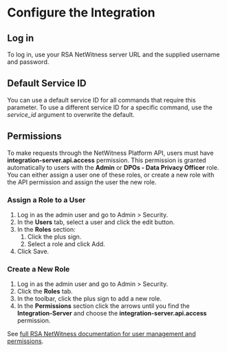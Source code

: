 # Configure the Integration

## Log in
To log in, use your RSA NetWitness server URL and the supplied username and password.

## Default Service ID
You can use a default service ID for all commands that require this parameter.
To use a different service ID for a specific command, use the *service_id* argument to overwrite the default.

## Permissions
To make requests through the NetWitness Platform API, users must have **integration-server.api.access** permission. This permission is granted automatically to users with the **Admin** or **DPOs - Data Privacy Officer** role.
You can either assign a user one of these roles, or create a new role with the API permission and assign the user the new role.

### Assign a Role to a User
1. Log in as the admin user and go to Admin > Security.
2. In the **Users** tab, select a user and click the edit button.
3. In the **Roles** section:
   1. Click the plus sign.
   2. Select a role and click Add.
4. Click Save.

### Create a New Role
1. Log in as the admin user and go to Admin > Security.
2. Click the **Roles** tab.
3. In the toolbar, click the plus sign to add a new role.
5. In the **Permissions** section click the arrows until you find the **Integration-Server** and choose the **integration-server.api.access** permission.

See [full RSA NetWitness documentation for user management and permissions](https://community.rsa.com/t5/netwitness-platform-online/system-security-and-user-management-guide-11-5/ta-p/572690).
